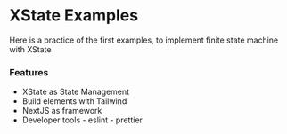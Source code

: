 # XState Examples

Here is a practice of the first examples, to implement finite state machine with XState

### Features

- XState as State Management
- Build elements with Tailwind
- NextJS as framework
- Developer tools - eslint - prettier
